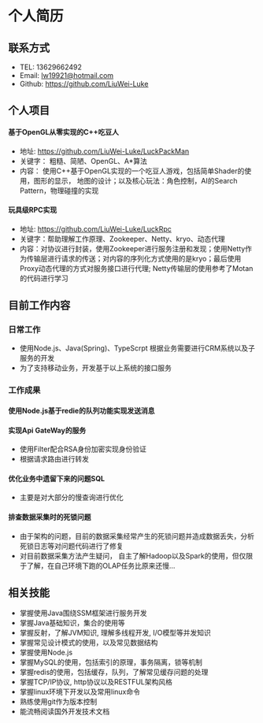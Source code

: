 # 个人简历
## 联系方式
- TEL: 13629662492
- Email: lw19921@hotmail.com
- Github: https://github.com/LiuWei-Luke

## 个人项目
#### 基于OpenGL从零实现的C++吃豆人
- 地址: https://github.com/LiuWei-Luke/LuckPackMan 
- 关键字： 粗糙、简陋、OpenGL、A*算法
- 内容： 使用C++基于OpenGL实现的一个吃豆人游戏，包括简单Shader的使用，图形的显示，
地图的设计；以及核心玩法：角色控制，AI的Search Pattern，物理碰撞的实现
#### 玩具级RPC实现
- 地址: https://github.com/LiuWei-Luke/LuckRpc
- 关键字：帮助理解工作原理、Zookeeper、Netty、kryo、动态代理
- 内容：对协议进行封装，使用Zookeeper进行服务注册和发现；使用Netty作为传输层进行请求的传送；对内容的序列化方式使用的是kryo；最后使用Proxy动态代理的方式对服务接口进行代理; Netty传输层的使用参考了Motan的代码进行学习

## 目前工作内容

### 日常工作
- 使用Node.js、Java(Spring)、TypeScrpt 根据业务需要进行CRM系统以及子服务的开发
- 为了支持移动业务，开发基于以上系统的接口服务

### 工作成果
#### 使用Node.js基于redie的队列功能实现发送消息

#### 实现Api GateWay的服务  
- 使用Filter配合RSA身份加密实现身份验证
- 根据请求路由进行转发
#### 优化业务中遗留下来的问题SQL
- 主要是对大部分的慢查询进行优化

#### 排查数据采集时的死锁问题
- 由于架构的问题，目前的数据采集经常产生的死锁问题并造成数据丢失，分析死锁日志等对问题代码进行了修复
- 对目前数据采集方法产生疑问， 自主了解Hadoop以及Spark的使用，但仅限于了解，在自己环境下跑的OLAP任务比原来还慢...

## 相关技能

- 掌握使用Java围绕SSM框架进行服务开发
- 掌握Java基础知识，集合的使用等
- 掌握反射，了解JVM知识, 理解多线程开发, I/O模型等并发知识
- 掌握常见设计模式的使用，以及常见数据结构
- 掌握使用Node.js
- 掌握MySQL的使用，包括索引的原理，事务隔离，锁等机制
- 掌握redis的使用，包括缓存，队列，了解常见缓存问题的处理
- 掌握TCP/IP协议, http协议以及RESTFUL架构风格
- 掌握linux环境下开发以及常用linux命令
- 熟练使用git作为版本控制
- 能流畅阅读国外开发技术文档
